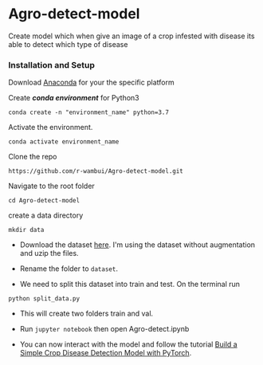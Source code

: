 # Agro-detect-model
Create model which when give an image of a crop infested with disease its able to detect which type of disease

### Installation and Setup

Download [Anaconda](https://www.anaconda.com/products/individual#) for your the specific platform 

Create ***conda environment*** for Python3

```
conda create -n "environment_name" python=3.7
```

Activate the environment.

```
conda activate environment_name
```

Clone the repo

```
https://github.com/r-wambui/Agro-detect-model.git
```

Navigate to the root folder

```
cd Agro-detect-model
```

create a data directory

```
mkdir data
```

- Download the dataset [here](https://data.mendeley.com/datasets/tywbtsjrjv/1). I'm using the dataset without augmentation and uzip the files. 

- Rename the folder to ```dataset```.

- We need to split this dataset into train and test. On the terminal run

```
python split_data.py
```

- This will create two folders train and val.

- Run ```jupyter notebook``` then open Agro-detect.ipynb

- You can now interact with the model and follow the tutorial [Build a Simple Crop Disease Detection Model with PyTorch](https://r-wambui.github.io/Agro-detect-model/).
